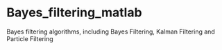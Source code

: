 # Bayes_filtering_matlab
Bayes filtering algorithms, including Bayes Filtering, Kalman Filtering and Particle Filtering
